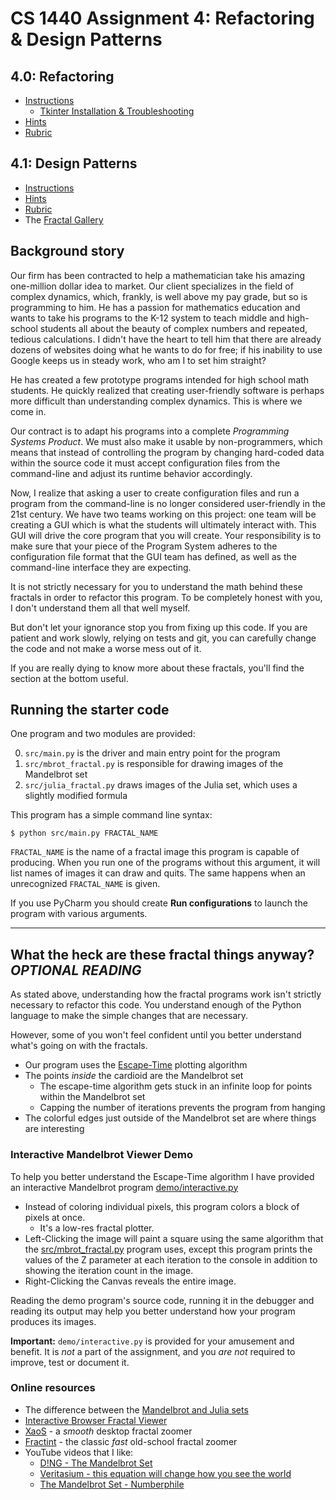 # CS 1440 Assignment 4: Refactoring & Design Patterns

## 4.0: Refactoring
*   [Instructions](./instructions/README-4.0.md)
    *   [Tkinter Installation & Troubleshooting](./instructions/Tkinter.md)
*   [Hints](./instructions/Hints-4.0.md)
*   [Rubric](./instructions/Rubric-4.0.md)


## 4.1: Design Patterns
*   [Instructions](./instructions/README-4.1.md)
*   [Hints](./instructions/Hints-4.1.md)
*   [Rubric](./instructions/Rubric-4.1.md)
*   The [Fractal Gallery](./data/README.md)


## Background story

Our firm has been contracted to help a mathematician take his amazing
one-million dollar idea to market.  Our client specializes in the field of
complex dynamics, which, frankly, is well above my pay grade, but so is
programming to him.  He has a passion for mathematics education and wants to
take his programs to the K-12 system to teach middle and high-school students
all about the beauty of complex numbers and repeated, tedious calculations.  I
didn't have the heart to tell him that there are already dozens of websites
doing what he wants to do for free; if his inability to use Google keeps us in
steady work, who am I to set him straight?

He has created a few prototype programs intended for high school math students.
He quickly realized that creating user-friendly software is perhaps more
difficult than understanding complex dynamics.  This is where we come in.

Our contract is to adapt his programs into a complete *Programming Systems
Product*.  We must also make it usable by non-programmers, which means that
instead of controlling the program by changing hard-coded data within the
source code it must accept configuration files from the command-line and
adjust its runtime behavior accordingly.

Now, I realize that asking a user to create configuration files and run a
program from the command-line is no longer considered user-friendly in the
21st century.  We have two teams working on this project: one team will be
creating a GUI which is what the students will ultimately interact with.  This
GUI will drive the core program that you will create.  Your responsibility is
to make sure that your piece of the Program System adheres to the
configuration file format that the GUI team has defined, as well as the
command-line interface they are expecting.

It is not strictly necessary for you to understand the math behind these
fractals in order to refactor this program.  To be completely honest with you,
I don't understand them all that well myself.

But don't let your ignorance stop you from fixing up this code.  If you are
patient and work slowly, relying on tests and git, you can carefully change the
code and not make a worse mess out of it.

If you are really dying to know more about these fractals, you'll find the
section at the bottom useful.


## Running the starter code

One program and two modules are provided:

0.  `src/main.py` is the driver and main entry point for the program
1.  `src/mbrot_fractal.py` is responsible for drawing images of the Mandelbrot set
2.  `src/julia_fractal.py` draws images of the Julia set, which uses a slightly modified formula

This program has a simple command line syntax:

```
$ python src/main.py FRACTAL_NAME
```

`FRACTAL_NAME` is the name of a fractal image this program is capable of
producing.  When you run one of the programs without this argument, it will
list names of images it can draw and quits.  The same happens when an
unrecognized `FRACTAL_NAME` is given.

If you use PyCharm you should create **Run configurations** to launch the
program with various arguments.


--------------------------------------------------------------------------------

## What the heck are these fractal things anyway? *OPTIONAL READING*

As stated above, understanding how the fractal programs work isn't strictly
necessary to refactor this code.  You understand enough of the Python language
to make the simple changes that are necessary.

However, some of you won't feel confident until you better understand what's
going on with the fractals.

*   Our program uses the [Escape-Time](https://en.wikipedia.org/wiki/Plotting_algorithms_for_the_Mandelbrot_set) plotting algorithm
*   The points *inside* the cardioid are the Mandelbrot set
    *   The escape-time algorithm gets stuck in an infinite loop for points within the Mandelbrot set
    *   Capping the number of iterations prevents the program from hanging
*   The colorful edges just outside of the Mandelbrot set are where things are interesting


### Interactive Mandelbrot Viewer Demo

To help you better understand the Escape-Time algorithm I have provided an
interactive Mandelbrot program [demo/interactive.py](./demo/interactive.py)

*   Instead of coloring individual pixels, this program colors a block of
    pixels at once.
    *   It's a low-res fractal plotter.
*   Left-Clicking the image will paint a square using the same algorithm that
    the [src/mbrot_fractal.py](./src/Mandelbrot.py) program uses, except this
    program prints the values of the Z parameter at each iteration to the
    console in addition to showing the iteration count in the image.
*   Right-Clicking the Canvas reveals the entire image.

Reading the demo program's source code, running it in the debugger and reading
its output may help you better understand how your program produces its images.

**Important:** `demo/interactive.py` is provided for your amusement and
benefit.  It is *not* a part of the assignment, and you *are not* required to
improve, test or document it.


### Online resources

*   The difference between the [Mandelbrot and Julia sets](http://usefuljs.net/fractals/docs/julia_mandelbrot.html)
*   [Interactive Browser Fractal Viewer](http://usefuljs.net/fractals/)
*   [XaoS](https://xaos-project.github.io/) - a *smooth* desktop fractal zoomer
*   [Fractint](http://eyecandyarchive.com/Fractint/) - the classic *fast* old-school fractal zoomer
*   YouTube videos that I like:
    *   [D!NG - The Mandelbrot Set](https://youtu.be/MwjsO6aniig?t=70)
    *   [Veritasium - this equation will change how you see the world](https://youtu.be/ovJcsL7vyrk?t=410)
    *   [The Mandelbrot Set - Numberphile](https://www.youtube.com/watch?v=NGMRB4O922I)
